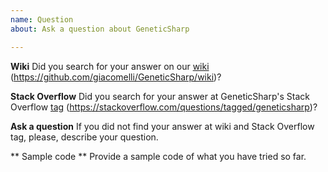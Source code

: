 ```yaml
---
name: Question
about: Ask a question about GeneticSharp

---
```


**Wiki**
Did you search for your answer on our [wiki](https://github.com/giacomelli/GeneticSharp/wiki) (https://github.com/giacomelli/GeneticSharp/wiki)?

**Stack Overflow**
Did you search for your answer at GeneticSharp's Stack Overflow [tag](https://stackoverflow.com/questions/tagged/geneticsharp) (https://stackoverflow.com/questions/tagged/geneticsharp)?

**Ask a question**
If you did not find your answer at wiki and Stack Overflow tag, please, describe your question.

** Sample code **
Provide a sample code of what you have tried so far.
